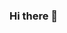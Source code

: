 ### Hi there 👋

<!--

✨ I am Maxime and I am a **data engineer** with a background in **bioinformatics / data science** and **epidemiology**. 

🌱 I am always learning. Currently, I am focussing on learning a lot about Azure, Kafka and Spark. 

💬 Ask me anything about a healthy lifestyle. 

📫 How to reach me: maximemiloubos@gmail.com

⚡ Fun fact: I love playing Sims 4
-->
